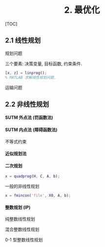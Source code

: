 <h1 align="center">2. 最优化</h1>

[TOC]

## 2.1	线性规划

规划问题

三个要素: 决策变量, 目标函数, 约束条件.

```matlab
[x, z] = linprog();
% MATLAB 求解线性规划问题.
```

运输问题

## 2.2	非线性规划

#### SUTM 外点法 (罚函数法)

#### SUTM 内点法 (障碍函数法)

不等式约束

#### 近似规划法

#### 二次规划

```matlab
x = quadprog(H, C, A, b);
```

一般的非线性规划

```matlab
x = fmincon('file', X0, A, b);
```

#### 整数规划 (IP)

纯整数线性规划

混合整数线性规划

0-1 型整数线性规划





































